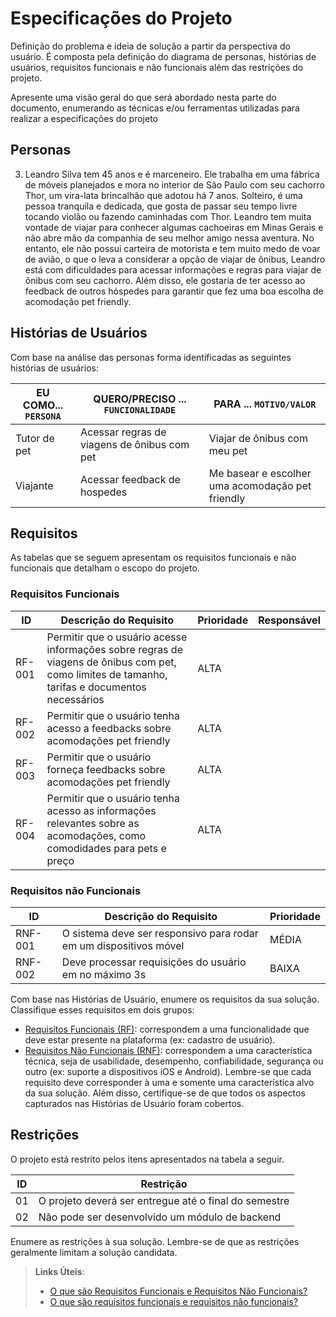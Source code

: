 # Especificações do Projeto

Definição do problema e ideia de solução a partir da perspectiva do usuário. É composta pela definição do  diagrama de personas, histórias de usuários, requisitos funcionais e não funcionais além das restrições do projeto.

Apresente uma visão geral do que será abordado nesta parte do documento, enumerando as técnicas e/ou ferramentas utilizadas para realizar a especificações do projeto

## Personas

3. Leandro Silva tem 45 anos e é marceneiro. Ele trabalha em uma fábrica de móveis planejados e mora no interior de São Paulo com seu cachorro Thor, um vira-lata brincalhão que adotou há 7 anos. Solteiro, é uma pessoa tranquila e dedicada, que gosta de passar seu tempo livre tocando violão ou fazendo caminhadas com Thor. Leandro tem muita vontade de viajar para conhecer algumas cachoeiras em Minas Gerais e não abre mão da companhia de seu melhor amigo nessa aventura. No entanto, ele não possui carteira de motorista e tem muito medo de voar de avião, o que o leva a considerar a opção de viajar de ônibus, Leandro está com dificuldades para acessar informações e regras para viajar de ônibus com seu cachorro. Além disso, ele gostaria de ter acesso ao feedback de outros hóspedes para garantir que fez uma boa escolha de acomodação pet friendly.

## Histórias de Usuários

Com base na análise das personas forma identificadas as seguintes histórias de usuários:

|EU COMO... `PERSONA`| QUERO/PRECISO ... `FUNCIONALIDADE` |PARA ... `MOTIVO/VALOR`                 |
|--------------------|------------------------------------|----------------------------------------|
|Tutor de pet        |Acessar regras de viagens de ônibus com pet | Viajar de ônibus com meu pet |
|Viajante        | Acessar feedback de hospedes | Me basear e escolher uma acomodação pet friendly |

## Requisitos

As tabelas que se seguem apresentam os requisitos funcionais e não funcionais que detalham o escopo do projeto.

### Requisitos Funcionais

|ID      | Descrição do Requisito  | Prioridade | Responsável |
|--------|-----------------------------------------|---|---|
|RF-001| Permitir que o usuário acesse informações sobre regras de viagens de ônibus com pet, como limites de tamanho, tarifas e documentos necessários | ALTA | |
|RF-002| Permitir que o usuário tenha acesso a feedbacks sobre acomodações pet friendly | ALTA |  |
|RF-003| Permitir que o usuário forneça feedbacks sobre acomodações pet friendly | ALTA |  |
|RF-004| Permitir que o usuário tenha acesso as informações relevantes sobre as acomodações, como comodidades para pets e preço | ALTA |  |


### Requisitos não Funcionais

|ID     | Descrição do Requisito  |Prioridade |
|-------|-------------------------|----|
|RNF-001| O sistema deve ser responsivo para rodar em um dispositivos móvel | MÉDIA | 
|RNF-002| Deve processar requisições do usuário em no máximo 3s |  BAIXA | 

Com base nas Histórias de Usuário, enumere os requisitos da sua solução. Classifique esses requisitos em dois grupos:

- [Requisitos Funcionais
 (RF)](https://pt.wikipedia.org/wiki/Requisito_funcional):
 correspondem a uma funcionalidade que deve estar presente na
  plataforma (ex: cadastro de usuário).
- [Requisitos Não Funcionais
  (RNF)](https://pt.wikipedia.org/wiki/Requisito_n%C3%A3o_funcional):
  correspondem a uma característica técnica, seja de usabilidade,
  desempenho, confiabilidade, segurança ou outro (ex: suporte a
  dispositivos iOS e Android).
Lembre-se que cada requisito deve corresponder à uma e somente uma
característica alvo da sua solução. Além disso, certifique-se de que
todos os aspectos capturados nas Histórias de Usuário foram cobertos.

## Restrições

O projeto está restrito pelos itens apresentados na tabela a seguir.

|ID| Restrição                                             |
|--|-------------------------------------------------------|
|01| O projeto deverá ser entregue até o final do semestre |
|02| Não pode ser desenvolvido um módulo de backend        |


Enumere as restrições à sua solução. Lembre-se de que as restrições geralmente limitam a solução candidata.

> **Links Úteis**:
> - [O que são Requisitos Funcionais e Requisitos Não Funcionais?](https://codificar.com.br/requisitos-funcionais-nao-funcionais/)
> - [O que são requisitos funcionais e requisitos não funcionais?](https://analisederequisitos.com.br/requisitos-funcionais-e-requisitos-nao-funcionais-o-que-sao/)
